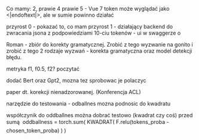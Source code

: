 Co mamy:
2,
prawie 4
prawie 5 - Vue
7 token może wyglądać jako <|endoftext|>, ale w sumie powinno działać

przyrost 0 - pokazać to, co mam
przyrost 1  - działający backend do zwracania jsona z podpowiedziami 10-ciu tokenów
            - ui w swaggerze
            o


Roman - zbiór do korekty gramatycznej. Zrobić z tego wyzwanie na gonito i zrobić z tego 2 rodzaje wyzwań - korekta gramatyczna oraz model detekcji błędu.


metryka f1, f0.5, f2? poczytać

dodać Bert oraz Gpt2, mozna tez sprobowac je polaczyc

paper dt. korekcji nienadzorowanej. (Konferencja ACL)

narzędzie do testowania - odballnes mozna podnosic do kwadratu


współczynik do oddballnes można dobrać testowo (kwadrat czy coś) przed sumą
        oddballness = torch.sum( KWADRAT(   F.relu(tokens_proba - chosen_token_proba)  ) )

